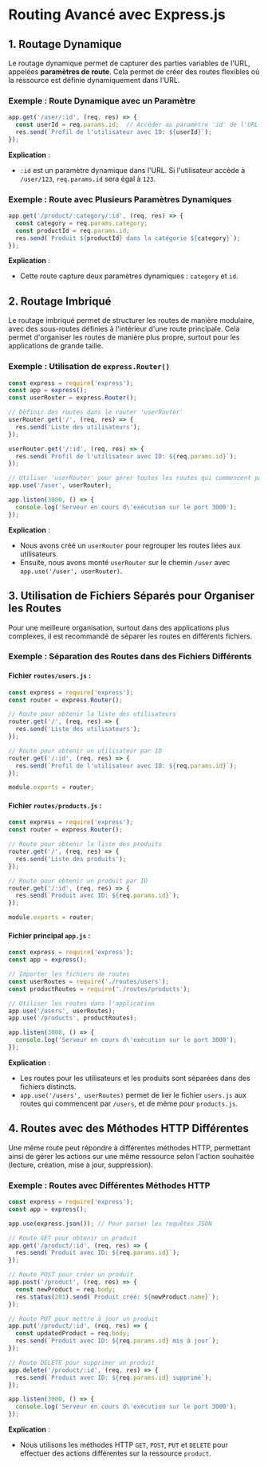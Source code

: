 # Routing Avancé avec Express.js

## 1. Routage Dynamique

Le routage dynamique permet de capturer des parties variables de l'URL, appelées **paramètres de route**. Cela permet de créer des routes flexibles où la ressource est définie dynamiquement dans l'URL.

### Exemple : Route Dynamique avec un Paramètre
```js
app.get('/user/:id', (req, res) => {
  const userId = req.params.id;  // Accéder au paramètre 'id' de l'URL
  res.send(`Profil de l'utilisateur avec ID: ${userId}`);
});
```

**Explication** : 
- `:id` est un paramètre dynamique dans l'URL. Si l'utilisateur accède à `/user/123`, `req.params.id` sera égal à `123`.

### Exemple : Route avec Plusieurs Paramètres Dynamiques
```js
app.get('/product/:category/:id', (req, res) => {
  const category = req.params.category;
  const productId = req.params.id;
  res.send(`Produit ${productId} dans la catégorie ${category}`);
});
```

**Explication** : 
- Cette route capture deux paramètres dynamiques : `category` et `id`.

## 2. Routage Imbriqué

Le routage imbriqué permet de structurer les routes de manière modulaire, avec des sous-routes définies à l'intérieur d'une route principale. Cela permet d'organiser les routes de manière plus propre, surtout pour les applications de grande taille.

### Exemple : Utilisation de `express.Router()`
```js
const express = require('express');
const app = express();
const userRouter = express.Router();

// Définir des routes dans le router 'userRouter'
userRouter.get('/', (req, res) => {
  res.send('Liste des utilisateurs');
});

userRouter.get('/:id', (req, res) => {
  res.send(`Profil de l'utilisateur avec ID: ${req.params.id}`);
});

// Utiliser 'userRouter' pour gérer toutes les routes qui commencent par '/user'
app.use('/user', userRouter);

app.listen(3000, () => {
  console.log('Serveur en cours d\'exécution sur le port 3000');
});
```

**Explication** : 
- Nous avons créé un `userRouter` pour regrouper les routes liées aux utilisateurs.
- Ensuite, nous avons monté `userRouter` sur le chemin `/user` avec `app.use('/user', userRouter)`.

## 3. Utilisation de Fichiers Séparés pour Organiser les Routes

Pour une meilleure organisation, surtout dans des applications plus complexes, il est recommandé de séparer les routes en différents fichiers.

### Exemple : Séparation des Routes dans des Fichiers Différents

#### Fichier `routes/users.js` :
```js
const express = require('express');
const router = express.Router();

// Route pour obtenir la liste des utilisateurs
router.get('/', (req, res) => {
  res.send('Liste des utilisateurs');
});

// Route pour obtenir un utilisateur par ID
router.get('/:id', (req, res) => {
  res.send(`Profil de l'utilisateur avec ID: ${req.params.id}`);
});

module.exports = router;
```

#### Fichier `routes/products.js` :
```js
const express = require('express');
const router = express.Router();

// Route pour obtenir la liste des produits
router.get('/', (req, res) => {
  res.send('Liste des produits');
});

// Route pour obtenir un produit par ID
router.get('/:id', (req, res) => {
  res.send(`Produit avec ID: ${req.params.id}`);
});

module.exports = router;
```

#### Fichier principal `app.js` :
```js
const express = require('express');
const app = express();

// Importer les fichiers de routes
const userRoutes = require('./routes/users');
const productRoutes = require('./routes/products');

// Utiliser les routes dans l'application
app.use('/users', userRoutes);
app.use('/products', productRoutes);

app.listen(3000, () => {
  console.log('Serveur en cours d\'exécution sur le port 3000');
});
```

**Explication** : 
- Les routes pour les utilisateurs et les produits sont séparées dans des fichiers distincts.
- `app.use('/users', userRoutes)` permet de lier le fichier `users.js` aux routes qui commencent par `/users`, et de même pour `products.js`.

## 4. Routes avec des Méthodes HTTP Différentes

Une même route peut répondre à différentes méthodes HTTP, permettant ainsi de gérer les actions sur une même ressource selon l'action souhaitée (lecture, création, mise à jour, suppression).

### Exemple : Routes avec Différentes Méthodes HTTP
```js
const express = require('express');
const app = express();

app.use(express.json()); // Pour parser les requêtes JSON

// Route GET pour obtenir un produit
app.get('/product/:id', (req, res) => {
  res.send(`Produit avec ID: ${req.params.id}`);
});

// Route POST pour créer un produit
app.post('/product', (req, res) => {
  const newProduct = req.body;
  res.status(201).send(`Produit créé: ${newProduct.name}`);
});

// Route PUT pour mettre à jour un produit
app.put('/product/:id', (req, res) => {
  const updatedProduct = req.body;
  res.send(`Produit avec ID: ${req.params.id} mis à jour`);
});

// Route DELETE pour supprimer un produit
app.delete('/product/:id', (req, res) => {
  res.send(`Produit avec ID: ${req.params.id} supprimé`);
});

app.listen(3000, () => {
  console.log('Serveur en cours d\'exécution sur le port 3000');
});
```

**Explication** : 
- Nous utilisons les méthodes HTTP `GET`, `POST`, `PUT` et `DELETE` pour effectuer des actions différentes sur la ressource `product`.
